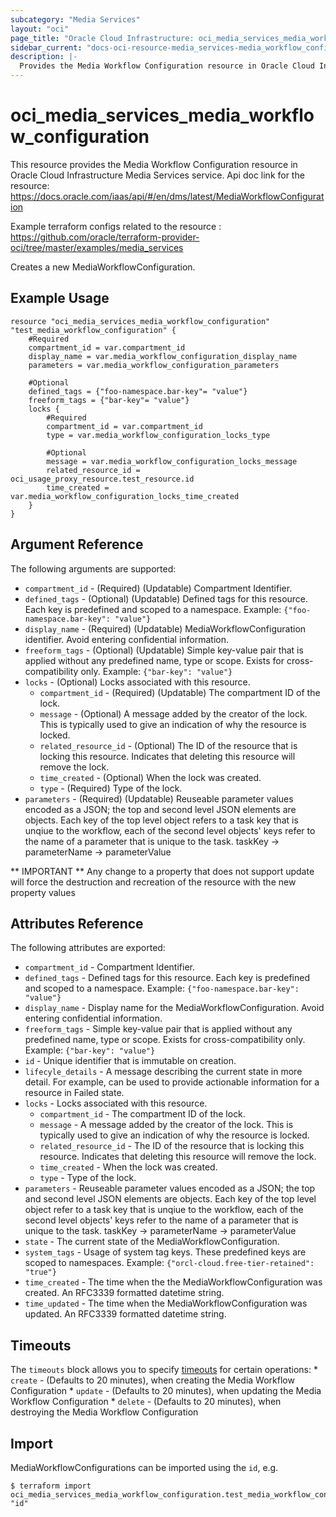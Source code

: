 ```yaml
---
subcategory: "Media Services"
layout: "oci"
page_title: "Oracle Cloud Infrastructure: oci_media_services_media_workflow_configuration"
sidebar_current: "docs-oci-resource-media_services-media_workflow_configuration"
description: |-
  Provides the Media Workflow Configuration resource in Oracle Cloud Infrastructure Media Services service
---
```


# oci_media_services_media_workflow_configuration
This resource provides the Media Workflow Configuration resource in Oracle Cloud Infrastructure Media Services service.
Api doc link for the resource: https://docs.oracle.com/iaas/api/#/en/dms/latest/MediaWorkflowConfiguration

Example terraform configs related to the resource : https://github.com/oracle/terraform-provider-oci/tree/master/examples/media_services

Creates a new MediaWorkflowConfiguration.


## Example Usage

```hcl
resource "oci_media_services_media_workflow_configuration" "test_media_workflow_configuration" {
	#Required
	compartment_id = var.compartment_id
	display_name = var.media_workflow_configuration_display_name
	parameters = var.media_workflow_configuration_parameters

	#Optional
	defined_tags = {"foo-namespace.bar-key"= "value"}
	freeform_tags = {"bar-key"= "value"}
	locks {
		#Required
		compartment_id = var.compartment_id
		type = var.media_workflow_configuration_locks_type

		#Optional
		message = var.media_workflow_configuration_locks_message
		related_resource_id = oci_usage_proxy_resource.test_resource.id
		time_created = var.media_workflow_configuration_locks_time_created
	}
}
```

## Argument Reference

The following arguments are supported:

* `compartment_id` - (Required) (Updatable) Compartment Identifier.
* `defined_tags` - (Optional) (Updatable) Defined tags for this resource. Each key is predefined and scoped to a namespace. Example: `{"foo-namespace.bar-key": "value"}` 
* `display_name` - (Required) (Updatable) MediaWorkflowConfiguration identifier. Avoid entering confidential information.
* `freeform_tags` - (Optional) (Updatable) Simple key-value pair that is applied without any predefined name, type or scope. Exists for cross-compatibility only. Example: `{"bar-key": "value"}` 
* `locks` - (Optional) Locks associated with this resource.
	* `compartment_id` - (Required) (Updatable) The compartment ID of the lock.
	* `message` - (Optional) A message added by the creator of the lock. This is typically used to give an indication of why the resource is locked. 
	* `related_resource_id` - (Optional) The ID of the resource that is locking this resource. Indicates that deleting this resource will remove the lock. 
	* `time_created` - (Optional) When the lock was created.
	* `type` - (Required) Type of the lock.
* `parameters` - (Required) (Updatable) Reuseable parameter values encoded as a JSON; the top and second level JSON elements are objects. Each key of the top level object refers to a task key that is unqiue to the workflow, each of the second level objects' keys refer to the name of a parameter that is unique to the task. taskKey -> parameterName -> parameterValue 


** IMPORTANT **
Any change to a property that does not support update will force the destruction and recreation of the resource with the new property values

## Attributes Reference

The following attributes are exported:

* `compartment_id` - Compartment Identifier.
* `defined_tags` - Defined tags for this resource. Each key is predefined and scoped to a namespace. Example: `{"foo-namespace.bar-key": "value"}` 
* `display_name` - Display name for the MediaWorkflowConfiguration. Avoid entering confidential information.
* `freeform_tags` - Simple key-value pair that is applied without any predefined name, type or scope. Exists for cross-compatibility only. Example: `{"bar-key": "value"}` 
* `id` - Unique identifier that is immutable on creation.
* `lifecyle_details` - A message describing the current state in more detail. For example, can be used to provide actionable information for a resource in Failed state.
* `locks` - Locks associated with this resource.
	* `compartment_id` - The compartment ID of the lock.
	* `message` - A message added by the creator of the lock. This is typically used to give an indication of why the resource is locked. 
	* `related_resource_id` - The ID of the resource that is locking this resource. Indicates that deleting this resource will remove the lock. 
	* `time_created` - When the lock was created.
	* `type` - Type of the lock.
* `parameters` - Reuseable parameter values encoded as a JSON; the top and second level JSON elements are objects. Each key of the top level object refer to a task key that is unqiue to the workflow, each of the second level objects' keys refer to the name of a parameter that is unique to the task. taskKey -> parameterName -> parameterValue 
* `state` - The current state of the MediaWorkflowConfiguration.
* `system_tags` - Usage of system tag keys. These predefined keys are scoped to namespaces. Example: `{"orcl-cloud.free-tier-retained": "true"}` 
* `time_created` - The time when the the MediaWorkflowConfiguration was created. An RFC3339 formatted datetime string.
* `time_updated` - The time when the MediaWorkflowConfiguration was updated. An RFC3339 formatted datetime string.

## Timeouts

The `timeouts` block allows you to specify [timeouts](https://registry.terraform.io/providers/oracle/oci/latest/docs/guides/changing_timeouts) for certain operations:
	* `create` - (Defaults to 20 minutes), when creating the Media Workflow Configuration
	* `update` - (Defaults to 20 minutes), when updating the Media Workflow Configuration
	* `delete` - (Defaults to 20 minutes), when destroying the Media Workflow Configuration


## Import

MediaWorkflowConfigurations can be imported using the `id`, e.g.

```
$ terraform import oci_media_services_media_workflow_configuration.test_media_workflow_configuration "id"
```

